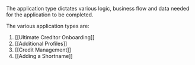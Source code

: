 
The application type dictates various logic, business flow and data needed for the application to be completed. 

The various application types are:

1. [[Ultimate Creditor Onboarding]]
2. [[Additional Profiles]]
3. [[Credit Management]]
4. [[Adding a Shortname]]